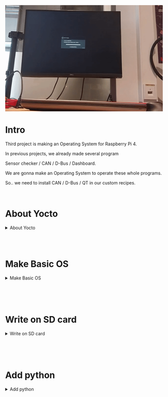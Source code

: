 <div align="center">
  <a href="https://github.com/othneildrew/Best-README-Template">
    <img src="Yocto.gif" alt="Yocto" width="600px" height="338px">
  </a>
</div>

# Intro

Third project is making an Operating System for Raspberry Pi 4.

In previous projects, we already made several program

Sensor checker / CAN / D-Bus / Dashboard.

We are gonna make an Operating System to operate these whole programs.

So.. we need to install CAN / D-Bus / QT in our custom recipes.
<br><br><br>


# About Yocto
<details>
  <summary>About Yocto</summary>
  <div markdown="1">

    
## OS
    
In Project 1
    
We installed [2021-12-02-raspios-buster.zip](https://downloads.raspberrypi.org/raspios_oldstable_lite_armhf/images/raspios_oldstable_lite_armhf-2021-12-02/2021-12-02-raspios-buster-armhf-lite.zip) using Rasbian Imager. 
    
But in this Project. We have to install OS In sd card without using Rasbian Imager.
<br><br>
    
## Yocto
    
@[https://selfish-developer.com/entry/Yocto란-무엇인가](https://selfish-developer.com/entry/Yocto%EB%9E%80-%EB%AC%B4%EC%97%87%EC%9D%B8%EA%B0%80)
    
To use Yocto, you must use git skillfully. Yocto automatically patches source code to new version through git.
<br><br>
    
## Poky
    
also there’s lots of  extension
    
But, we use Raspberrypi. So we will use Raspberrypi extension.
    
@[https://github.com/agherzan/meta-raspberrypi/tree/kirkstone](https://github.com/agherzan/meta-raspberrypi/tree/kirkstone)
<br><br>
    
### BitBake
    
### AGL
    
### BSP
    
board support package
    
maybe 
    
```jsx
     /home/**username**/yocto/kirkstone/poky/meta \
      /home/**username**/yocto/kirkstone/poky/meta-poky \
      /home/**username**/yocto/kirkstone/poky/meta-yocto-bsp \
      /home/**username**/yocto/kirkstone/meta-openembedded/meta-oe \
      /home/**username**//yocto/kirkstone/meta-openembedded/meta-multimedia \
      /home/**username**/yocto/kirkstone/meta-openembedded/meta-networking \
      /home/**username**/yocto/kirkstone/meta-openembedded/meta-python \
      /home/**username**/yocto/kirkstone/meta-raspberrypi \
```
    
this will be BSP
</details>
<br><br><br>

# Make Basic OS

<details>
  <summary>Make Basic OS</summary>
  <div markdown="1">   
 
 <br><br><br>   
## 1. Install dependencies

```jsx
sudo apt install build-essential chrpath gawk git bmap-tools texinfo diffstat
```

## 2. Make a directory to run yocto.
In my case I made it in the home directory

```jsx
mkdir ~yocto
cd ~/yocto
mkdir kirkstone
cd kirkstone
mkdir builds
mkdir downloads
```

## 3. Clone poky

```jsx
git clone -b kirkstone git://git.yoctoproject.org/poky.git
```

<br>

## 4. Clone poky raspberry pi extension / dependencies of raspberry pi extension

```jsx
git clone -b kirkstone https://github.com/agherzan/meta-raspberrypi.git
git clone -b kirkstone git://git.openembedded.org/meta-openembedded
```

## 5. Enter build environment

```jsx
source oe-init-build-env projectname
```
(You can use this command to make build directory.
In my case, I used this↓ command to make directory)
<details>
  <summary>In my case</summary>
  <div markdown="1">

    
    source ~/yocto/kirkstone/poky/oe-init-build-env ~/yocto/kirkstone/builds/rpi
    
    # It means, activate oe-init-build-env, and make build file at builds/rpi.
</details>
<br>

## 6. Add layers

Go to the directory just before you made.

```jsx
cd ~/yocto/kirkstone/builds/rpi/conf
vi bblayers.conf
```

add below lines.

```jsx
  /home/**username**/yocto/kirkstone/poky/meta \
  /home/**username**/yocto/kirkstone/poky/meta-poky \
  /home/**username**/yocto/kirkstone/poky/meta-yocto-bsp \
  /home/**username**/yocto/kirkstone/meta-openembedded/meta-oe \
  /home/**username**//yocto/kirkstone/meta-openembedded/meta-multimedia \
  /home/**username**/yocto/kirkstone/meta-openembedded/meta-networking \
  /home/**username**/yocto/kirkstone/meta-openembedded/meta-python \
  /home/**username**/yocto/kirkstone/meta-raspberrypi \
```

<details>
  <summary>
- bblayers.conf (in my case)</summary>
<div markdown="1">
    
    # POKY_BBLAYERS_CONF_VERSION is increased each time build/conf/bblayers.conf
    # changes incompatibly
    POKY_BBLAYERS_CONF_VERSION = "2"
    
    BBPATH = "${TOPDIR}"
    BBFILES ?= ""
    
    BBLAYERS ?= " \
      /home/username/yocto/kirkstone/poky/meta \
      /home/username/yocto/kirkstone/poky/meta-poky \
      /home/username/yocto/kirkstone/poky/meta-yocto-bsp \
      /home/username/yocto/kirkstone/meta-openembedded/meta-oe \
      /home/username//yocto/kirkstone/meta-openembedded/meta-multimedia \
      /home/username/yocto/kirkstone/meta-openembedded/meta-networking \
      /home/username/yocto/kirkstone/meta-openembedded/meta-python \
      /home/username/yocto/kirkstone/meta-raspberrypi \
      "
  </details>
<br>

## 7. Update MACHINE and change directory 

```
cd ~/yocto/kirkstone/builds/rpi/conf
vi local.conf
```

```
MACHINE = "raspberrypi4"
#DL_DIR ?= "~/yocto/kirkstone/downloads"
ENABLE_UART = "1"
RPI_USE_U_BOOT = "1"
```

<details>
  <summary>local.conf (in my case)</summary>
<div markdown="1">

    
    ```
    also attached this
    at the end of line
    
    ENABLE_UART = "1"
    RPI_USE_U_BOOT = "1"
    
    ```
    
    ```
    #
    # This file is your local configuration file and is where all local user settings
    # are placed. The comments in this file give some guide to the options a new user
    # to the system might want to change but pretty much any configuration option can
    # be set in this file. More adventurous users can look at
    # local.conf.sample.extended which contains other examples of configuration which
    # can be placed in this file but new users likely won't need any of them
    # initially.
    #
    # Lines starting with the '#' character are commented out and in some cases the
    # default values are provided as comments to show people example syntax. Enabling
    # the option is a question of removing the # character and making any change to the
    # variable as required.
    
    #
    # Machine Selection
    #
    # You need to select a specific machine to target the build with. There are a selection
    # of emulated machines available which can boot and run in the QEMU emulator:
    #
    #MACHINE ?= "qemuarm"
    #MACHINE ?= "qemuarm64"
    #MACHINE ?= "qemumips"
    #MACHINE ?= "qemumips64"
    #MACHINE ?= "qemuppc"
    #MACHINE ?= "qemux86"
    #MACHINE ?= "qemux86-64"
    MACHINE ?= "raspberrypi4"
    #
    # There are also the following hardware board target machines included for 
    # demonstration purposes:
    #
    #MACHINE ?= "beaglebone-yocto"
    #MACHINE ?= "genericx86"
    #MACHINE ?= "genericx86-64"
    #MACHINE ?= "edgerouter"
    #
    # This sets the default machine to be qemux86-64 if no other machine is selected:
    MACHINE = "raspberrypi4"
    
    #
    # Where to place downloads
    #
    # During a first build the system will download many different source code tarballs
    # from various upstream projects. This can take a while, particularly if your network
    # connection is slow. These are all stored in DL_DIR. When wiping and rebuilding you
    # can preserve this directory to speed up this part of subsequent builds. This directory
    # is safe to share between multiple builds on the same machine too.
    #
    # The default is a downloads directory under TOPDIR which is the build directory.
    #
    #DL_DIR = "~/yocto/kirkstone/downloads"
    
    #
    # Where to place shared-state files
    #
    # BitBake has the capability to accelerate builds based on previously built output.
    # This is done using "shared state" files which can be thought of as cache objects
    # and this option determines where those files are placed.
    #
    # You can wipe out TMPDIR leaving this directory intact and the build would regenerate
    # from these files if no changes were made to the configuration. If changes were made
    # to the configuration, only shared state files where the state was still valid would
    # be used (done using checksums).
    #
    # The default is a sstate-cache directory under TOPDIR.
    #
    #SSTATE_DIR ?= "${TOPDIR}/sstate-cache"
    
    #
    # Where to place the build output
    #
    # This option specifies where the bulk of the building work should be done and
    # where BitBake should place its temporary files and output. Keep in mind that
    # this includes the extraction and compilation of many applications and the toolchain
    # which can use Gigabytes of hard disk space.
    #
    # The default is a tmp directory under TOPDIR.
    #
    #TMPDIR = "${TOPDIR}/tmp"
    
    #
    # Default policy config
    #
    # The distribution setting controls which policy settings are used as defaults.
    # The default value is fine for general Yocto project use, at least initially.
    # Ultimately when creating custom policy, people will likely end up subclassing 
    # these defaults.
    #
    DISTRO ?= "poky"
    # As an example of a subclass there is a "bleeding" edge policy configuration
    # where many versions are set to the absolute latest code from the upstream 
    # source control systems. This is just mentioned here as an example, its not
    # useful to most new users.
    # DISTRO ?= "poky-bleeding"
    
    #
    # Package Management configuration
    #
    # This variable lists which packaging formats to enable. Multiple package backends
    # can be enabled at once and the first item listed in the variable will be used
    # to generate the root filesystems.
    # Options are:
    #  - 'package_deb' for debian style deb files
    #  - 'package_ipk' for ipk files are used by opkg (a debian style embedded package manager)
    #  - 'package_rpm' for rpm style packages
    # E.g.: PACKAGE_CLASSES ?= "package_rpm package_deb package_ipk"
    # We default to rpm:
    PACKAGE_CLASSES ?= "package_rpm"
    
    #
    # SDK target architecture
    #
    # This variable specifies the architecture to build SDK items for and means
    # you can build the SDK packages for architectures other than the machine you are
    # running the build on (i.e. building i686 packages on an x86_64 host).
    # Supported values are i686, x86_64, aarch64
    #SDKMACHINE ?= "i686"
    
    #
    # Extra image configuration defaults
    #
    # The EXTRA_IMAGE_FEATURES variable allows extra packages to be added to the generated
    # images. Some of these options are added to certain image types automatically. The
    # variable can contain the following options:
    #  "dbg-pkgs"       - add -dbg packages for all installed packages
    #                     (adds symbol information for debugging/profiling)
    #  "src-pkgs"       - add -src packages for all installed packages
    #                     (adds source code for debugging)
    #  "dev-pkgs"       - add -dev packages for all installed packages
    #                     (useful if you want to develop against libs in the image)
    #  "ptest-pkgs"     - add -ptest packages for all ptest-enabled packages
    #                     (useful if you want to run the package test suites)
    #  "tools-sdk"      - add development tools (gcc, make, pkgconfig etc.)
    #  "tools-debug"    - add debugging tools (gdb, strace)
    #  "eclipse-debug"  - add Eclipse remote debugging support
    #  "tools-profile"  - add profiling tools (oprofile, lttng, valgrind)
    #  "tools-testapps" - add useful testing tools (ts_print, aplay, arecord etc.)
    #  "debug-tweaks"   - make an image suitable for development
    #                     e.g. ssh root access has a blank password
    # There are other application targets that can be used here too, see
    # meta/classes/image.bbclass and meta/classes/core-image.bbclass for more details.
    # We default to enabling the debugging tweaks.
    EXTRA_IMAGE_FEATURES ?= "debug-tweaks"
    
    #
    # Additional image features
    #
    # The following is a list of additional classes to use when building images which
    # enable extra features. Some available options which can be included in this variable
    # are:
    #   - 'buildstats' collect build statistics
    USER_CLASSES ?= "buildstats"
    
    #
    # Runtime testing of images
    #
    # The build system can test booting virtual machine images under qemu (an emulator)
    # after any root filesystems are created and run tests against those images. It can also
    # run tests against any SDK that are built. To enable this uncomment these lines.
    # See classes/test{image,sdk}.bbclass for further details.
    #IMAGE_CLASSES += "testimage testsdk"
    #TESTIMAGE_AUTO:qemuall = "1"
    
    #
    # Interactive shell configuration
    #
    # Under certain circumstances the system may need input from you and to do this it
    # can launch an interactive shell. It needs to do this since the build is
    # multithreaded and needs to be able to handle the case where more than one parallel
    # process may require the user's attention. The default is iterate over the available
    # terminal types to find one that works.
    #
    # Examples of the occasions this may happen are when resolving patches which cannot
    # be applied, to use the devshell or the kernel menuconfig
    #
    # Supported values are auto, gnome, xfce, rxvt, screen, konsole (KDE 3.x only), none
    # Note: currently, Konsole support only works for KDE 3.x due to the way
    # newer Konsole versions behave
    #OE_TERMINAL = "auto"
    # By default disable interactive patch resolution (tasks will just fail instead):
    PATCHRESOLVE = "noop"
    
    #
    # Disk Space Monitoring during the build
    #
    # Monitor the disk space during the build. If there is less that 1GB of space or less
    # than 100K inodes in any key build location (TMPDIR, DL_DIR, SSTATE_DIR), gracefully
    # shutdown the build. If there is less than 100MB or 1K inodes, perform a hard halt
    # of the build. The reason for this is that running completely out of space can corrupt
    # files and damages the build in ways which may not be easily recoverable.
    # It's necessary to monitor /tmp, if there is no space left the build will fail
    # with very exotic errors.
    BB_DISKMON_DIRS ??= "\
        STOPTASKS,${TMPDIR},1G,100K \
        STOPTASKS,${DL_DIR},1G,100K \
        STOPTASKS,${SSTATE_DIR},1G,100K \
        STOPTASKS,/tmp,100M,100K \
        HALT,${TMPDIR},100M,1K \
        HALT,${DL_DIR},100M,1K \
        HALT,${SSTATE_DIR},100M,1K \
        HALT,/tmp,10M,1K"
    
    #
    # Shared-state files from other locations
    #
    # As mentioned above, shared state files are prebuilt cache data objects which can be
    # used to accelerate build time. This variable can be used to configure the system
    # to search other mirror locations for these objects before it builds the data itself.
    #
    # This can be a filesystem directory, or a remote url such as https or ftp. These
    # would contain the sstate-cache results from previous builds (possibly from other
    # machines). This variable works like fetcher MIRRORS/PREMIRRORS and points to the
    # cache locations to check for the shared objects.
    # NOTE: if the mirror uses the same structure as SSTATE_DIR, you need to add PATH
    # at the end as shown in the examples below. This will be substituted with the
    # correct path within the directory structure.
    #SSTATE_MIRRORS ?= "\
    #file://.* https://someserver.tld/share/sstate/PATH;downloadfilename=PATH \
    #file://.* file:///some/local/dir/sstate/PATH"
    
    #
    # Yocto Project SState Mirror
    #
    # The Yocto Project has prebuilt artefacts available for its releases, you can enable
    # use of these by uncommenting the following lines. This will mean the build uses
    # the network to check for artefacts at the start of builds, which does slow it down
    # equally, it will also speed up the builds by not having to build things if they are
    # present in the cache. It assumes you can download something faster than you can build it
    # which will depend on your network.
    # Note: For this to work you also need hash-equivalence passthrough to the matching server
    #
    #BB_HASHSERVE_UPSTREAM = "typhoon.yocto.io:8687"
    #SSTATE_MIRRORS ?= "file://.* http://sstate.yoctoproject.org/all/PATH;downloadfilename=PATH"
    
    #
    # Qemu configuration
    #
    # By default native qemu will build with a builtin VNC server where graphical output can be
    # seen. The line below enables the SDL UI frontend too.
    PACKAGECONFIG:append:pn-qemu-system-native = " sdl"
    # By default libsdl2-native will be built, if you want to use your host's libSDL instead of 
    # the minimal libsdl built by libsdl2-native then uncomment the ASSUME_PROVIDED line below.
    #ASSUME_PROVIDED += "libsdl2-native"
    
    # You can also enable the Gtk UI frontend, which takes somewhat longer to build, but adds
    # a handy set of menus for controlling the emulator.
    #PACKAGECONFIG:append:pn-qemu-system-native = " gtk+"
    
    #
    # Hash Equivalence
    #
    # Enable support for automatically running a local hash equivalence server and
    # instruct bitbake to use a hash equivalence aware signature generator. Hash
    # equivalence improves reuse of sstate by detecting when a given sstate
    # artifact can be reused as equivalent, even if the current task hash doesn't
    # match the one that generated the artifact.
    #
    # A shared hash equivalent server can be set with "<HOSTNAME>:<PORT>" format
    #
    #BB_HASHSERVE = "auto"
    #BB_SIGNATURE_HANDLER = "OEEquivHash"
    
    #
    # Memory Resident Bitbake
    #
    # Bitbake's server component can stay in memory after the UI for the current command
    # has completed. This means subsequent commands can run faster since there is no need
    # for bitbake to reload cache files and so on. Number is in seconds, after which the
    # server will shut down.
    #
    #BB_SERVER_TIMEOUT = "60"
    
    # CONF_VERSION is increased each time build/conf/ changes incompatibly and is used to
    # track the version of this file when it was generated. This can safely be ignored if
    # this doesn't mean anything to you.
    CONF_VERSION = "2"
    ENABLE_UART = "1"
    RPI_USE_U_BOOT = "1"
    ```
  </details>
    
## 9. Build

you can type this to check bitbake

```jsx
cd ~/yocto/kirkstone/meta-raspberrypi
ls recipes-*/images
I use this at this time
bitbake core-image-minimal
```

```jsx
cd ~/yocto/kirkstone/builds/rpi
bitbake core-image-minimal
```

Now, you can see building.

<img src="image/bitbake.png" alt="Logo" width="800" height="300"> <br>
I don’t know the accurate time to build, but I’m sure it will takes more than 1 hour.

So take a meal / rest / play game/ or do something.


</details>
<br><br><br><br>
    

# Write on SD card

<details>
  <summary>Write on SD card</summary>
  <div markdown="1">
<br><br>  

## After build, you can check your image on

```jsx
~build diercotry/tmp/deploy/images/raspberrypi4/core-image-minimal-raspberrypi4-20221221163429.rootfs.wic.bz2
```
<br>
1. Move wic.bz2 file to somewhere, In my case I move it to home directory.

then, unzip it

```jsx
sudo bzip2 -dk core-image-minimal-raspberrypi4-20221025172232.rootfs.wic.bz2
```
<br>
2. Write on SD card
    
insert sd card in USB port. Type this

```jsx
sudo fdisk -l
```

```jsx
umount /dev/sda
```

go to the directory where you moved wic.bz2 file.

Type this.

```jsx
sudo dd if=core-image-minimal-raspberrypi4-20221128122747.rootfs.wic of=/dev/sda
sync
```
<br>
3. Efect and reinsert SD card, 
    
Go to boot directory in your SDcard, and change config.txt
<br>
comment this line like this<br>
/boot/config.txt
```jsx
#dtoverlay=vc4-kms-v3d
```
or

```jsx
## dtoverlay=vc4-kms-v3d
to
dtoverlay=vc4-fkms-v3d-pi4
```
</details>
<br><br><br><br>
    

# Add python

<details>
  <summary>Add python</summary>
  <div markdown="1">
  <br><br><br>

If you done previous step, It would not takes more than 10minutes to build.

<br>
1. Add [image.bb](http://image.bb) file

```jsx
cd ~/yocto/kirkstone/poky/meta/recipes-core/images
```

<br>
2. Make new [image.bb](http://image.bb) file

```jsx
core-image-python.bb
```
    
    - [core-image-python.bb](http://core-image-python.bb)
        
        (I only add
        
        **IMAGE_INSTALL += "python3 python3-numpy”** from core-image-minimal.bb )
        
        ```jsx
        SUMMARY = "A small image just capable of allowing a device to boot."
        
        IMAGE_INSTALL = "packagegroup-core-boot ${CORE_IMAGE_EXTRA_INSTALL}"
        IMAGE_INSTALL += "python3 python3-numpy"
        
        IMAGE_LINGUAS = " "
        
        LICENSE = "MIT"
        
        inherit core-image
        
        IMAGE_ROOTFS_SIZE ?= "8192"
        IMAGE_ROOTFS_EXTRA_SPACE:append = "${@bb.utils.contains("DISTRO_FEATURES", "systemd", " + 4096", "", d)}"
        

<br>
3. Build
    
    
    cd ~/yocto/kirkstone/poky
    source oe-init-build-env ../raspberrypi4
    
<br>
4. Add new layer at sd card
 
Same with previous step
<br><br><br>
</details>